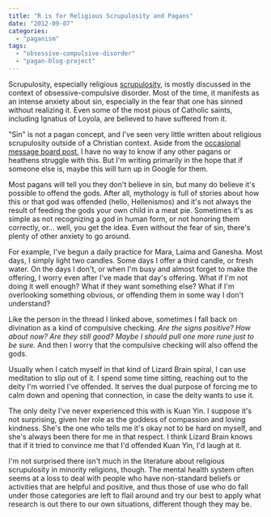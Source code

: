 ```yaml
---
title: "R is for Religious Scrupulosity and Pagans"
date: "2012-09-07"
categories: 
  - "paganism"
tags: 
  - "obsessive-compulsive-disorder"
  - "pagan-blog-project"
---
```


Scrupulosity, especially religious [scrupulosity](http://en.wikipedia.org/wiki/Scrupulosity "Scrupulosity"), is mostly discussed in the context of obsessive-compulsive disorder. Most of the time, it manifests as an intense anxiety about sin, especially in the fear that one has sinned without realizing it. Even some of the most pious of Catholic saints, including Ignatius of Loyola, are believed to have suffered from it.

"Sin" is not a pagan concept, and I've seen very little written about religious scrupulosity outside of a Christian context. Aside from the [occasional message board post](http://www.ocdtribe.com/groups/view/~Pagans-with-OCD~/forum/Scrupulosity-in-pagan-folk), I have no way to know if any other pagans or heathens struggle with this. But I'm writing primarily in the hope that if someone else is, maybe this will turn up in Google for them.

Most pagans will tell you they don't believe in sin, but many do believe it's possible to offend the gods. After all, mythology is full of stories about how this or that god was offended (hello, Hellenismos) and it's not always the result of feeding the gods your own child in a meat pie. Sometimes it's as simple as not recognizing a god in human form, or not honoring them correctly, or... well, you get the idea. Even without the fear of sin, there's plenty of other anxiety to go around.

For example, I've begun a daily practice for Mara, Laima and Ganesha. Most days, I simply light two candles. Some days I offer a third candle, or fresh water. On the days I don't, or when I'm busy and almost forget to make the offering, I worry even after I've made that day's offering. What if I'm not doing it well enough? What if they want something else? What if I'm overlooking something obvious, or offending them in some way I don't understand?

Like the person in the thread I linked above, sometimes I fall back on divination as a kind of compulsive checking. _Are the signs positive? How about now? Are they still good? Maybe I should pull one more rune just to be sure._ And then I worry that the compulsive checking will also offend the gods.

Usually when I catch myself in that kind of Lizard Brain spiral, I can use meditation to slip out of it. I spend some time sitting, reaching out to the deity I'm worried I've offended. It serves the dual purpose of forcing me to calm down and opening that connection, in case the deity wants to use it.

The only deity I've never experienced this with is Kuan Yin. I suppose it's not surprising, given her role as the goddess of compassion and loving kindness. She's the one who tells me it's okay not to be hard on myself, and she's always been there for me in that respect. I think Lizard Brain knows that if it tried to convince me that I'd offended Kuan Yin, I'd laugh at it.

I'm not surprised there isn't much in the literature about religious scrupulosity in minority religions, though. The mental health system often seems at a loss to deal with people who have non-standard beliefs or activities that are helpful and positive, and thus those of use who do fall under those categories are left to flail around and try our best to apply what research is out there to our own situations, different though they may be.
